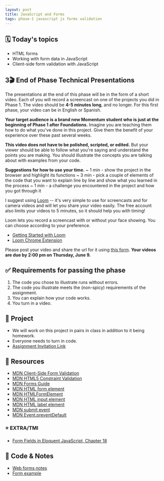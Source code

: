 ```yaml
---
layout: post
title: JavaScript and Forms
tags: phase-1 javascript js forms validation
---
```


## 🗓️ Today's topics

- HTML forms
- Working with form data in JavaScript
- Client-side form validation with JavaScript

## 3🎬 End of Phase Technical Presentations

The presentations at the end of this phase will be in the form of a short video. Each of you will record a screencast on one of the projects you did in Phase 1. The video should be **4-5 minutes long**, and no longer. For this first phase, your video can be in English or Spanish.

**Your target audience is a brand new Momentum student who is just at the beginning of Phase 1 after Foundations.** Imagine you are teaching them how to do what you've done in this project. Give them the benefit of your experience over these past several weeks.

**This video does not have to be polished, scripted, or edited.** But your viewer should be able to follow what you're saying and understand the points you are making. You should illustrate the concepts you are talking about with examples from your code. 

**Suggestions for how to use your time.** 
~ 1 min - show the project in the browser and highlight its functions
~ 3 min - pick a couple of elements of the code that you want to explain line by line and show what you learned in the process
~ 1 min - a challenge you encountered in the project and how you got through it

I suggest using [Loom](https://www.loom.com/) -- it's very simple to use for screencasts and for camera videos and will let you share your video easily. The free account also limits your videos to 5 minutes, so it should help you with timing!

Loom lets you record a screencast with or without your face showing. You can choose according to your preference.

- [Getting Started with Loom](https://support.loom.com/hc/en-us/articles/360015714197-Getting-Started-Video-Tutorials)
- [Loom Chrome Extension](https://www.loom.com/download)

Please post your video and share the url for it using [this form](https://forms.gle/h6yEw6dC7SwVyuhq9). **Your videos are due by 2:00 pm on Thursday, June 9.**

## ✅ Requirements for passing the phase

1. The code you chose to illustrate runs without errors.
2. The code you illustrate meets the (non-spicy) requirements of the assignment.
3. You can explain how your code works.
4. You turn in a video.

## 🎯 Project

- We will work on this project in pairs in class in addition to it being homework.
- Everyone needs to turn in code. 
- [Assignment Invitation Link](https://classroom.github.com/a/9UqyoVCu)

## 🔖 Resources

- [MDN Client-Side Form Validation](https://developer.mozilla.org/en-US/docs/Learn/Forms/Form_validation)
- [MDN HTML5 Constraint Validation](https://developer.mozilla.org/en-US/docs/Web/Guide/HTML/HTML5/Constraint_validation)
- [MDN Forms Guide](https://developer.mozilla.org/en-US/docs/Learn/Forms)
- [MDN HTML form element](https://developer.mozilla.org/en-US/docs/Web/HTML/Element/form)
- [MDN HTMLFormElement](https://developer.mozilla.org/en-US/docs/Web/API/HTMLFormElement/elements)
- [MDN HTML input element](https://developer.mozilla.org/en-US/docs/Web/HTML/Element/input)
- [MDN HTML label element](https://developer.mozilla.org/en-US/docs/Web/HTML/Element/label)
- [MDN submit event](https://developer.mozilla.org/en-US/docs/Web/API/HTMLFormElement/submit_event)
- [MDN Event.preventDefault](https://developer.mozilla.org/en-US/docs/Web/API/Event/preventDefault)

### ⭐️ EXTRA/TMI

- [Form Fields in Eloquent JavaScript, Chapter 18](https://eloquentjavascript.net/18_http.html#h_H222GOgM6T)

## 🦉 Code & Notes

- [Web forms notes](https://github.com/Momentum-Team-13/notes/blob/main/js-forms.md)
- [Form example](https://github.com/Momentum-Team-11/example-js-forms)
